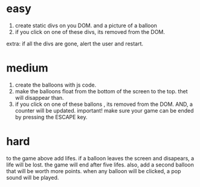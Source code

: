 # easy

1. create static divs on you DOM. and a picture of a balloon
2. if you click on one of these divs, its removed from the DOM.

extra: if all the divs are gone, alert the user and restart.

# medium

1. create the balloons with js code. 
2. make the balloons float from the bottom of the screen to the top. thet will disappear than.
3. if you click on one of these ballons , its removed from the DOM. AND, a counter will be updated. 
important! make sure your game can be ended by pressing the ESCAPE key.

# hard
to the game above add lifes. if a balloon leaves the screen and disapears, a life will be lost. the game will end after five lifes.
also, add a second balloon that will be worth more points.
when any balloon will be clicked, a pop sound will be played.


